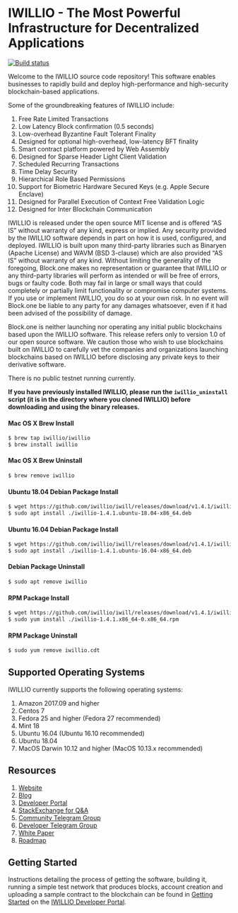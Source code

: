 # IWILLIO - The Most Powerful Infrastructure for Decentralized Applications

[![Build status](https://badge.buildkite.com/370fe5c79410f7d695e4e34c500b4e86e3ac021c6b1f739e20.svg?branch=master)](https://buildkite.com/IWILLIO/iwillio)

Welcome to the IWILLIO source code repository! This software enables businesses to rapidly build and deploy high-performance and high-security blockchain-based applications.

Some of the groundbreaking features of IWILLIO include:

1. Free Rate Limited Transactions 
1. Low Latency Block confirmation (0.5 seconds)
1. Low-overhead Byzantine Fault Tolerant Finality
1. Designed for optional high-overhead, low-latency BFT finality 
1. Smart contract platform powered by Web Assembly
1. Designed for Sparse Header Light Client Validation
1. Scheduled Recurring Transactions 
1. Time Delay Security
1. Hierarchical Role Based Permissions
1. Support for Biometric Hardware Secured Keys (e.g. Apple Secure Enclave)
1. Designed for Parallel Execution of Context Free Validation Logic
1. Designed for Inter Blockchain Communication 

IWILLIO is released under the open source MIT license and is offered “AS IS” without warranty of any kind, express or implied. Any security provided by the IWILLIO software depends in part on how it is used, configured, and deployed. IWILLIO is built upon many third-party libraries such as Binaryen (Apache License) and WAVM  (BSD 3-clause) which are also provided “AS IS” without warranty of any kind. Without limiting the generality of the foregoing, Block.one makes no representation or guarantee that IWILLIO or any third-party libraries will perform as intended or will be free of errors, bugs or faulty code. Both may fail in large or small ways that could completely or partially limit functionality or compromise computer systems. If you use or implement IWILLIO, you do so at your own risk. In no event will Block.one be liable to any party for any damages whatsoever, even if it had been advised of the possibility of damage.  

Block.one is neither launching nor operating any initial public blockchains based upon the IWILLIO software. This release refers only to version 1.0 of our open source software. We caution those who wish to use blockchains built on IWILLIO to carefully vet the companies and organizations launching blockchains based on IWILLIO before disclosing any private keys to their derivative software. 

There is no public testnet running currently.

**If you have previously installed IWILLIO, please run the `iwillio_uninstall` script (it is in the directory where you cloned IWILLIO) before downloading and using the binary releases.**

#### Mac OS X Brew Install
```sh
$ brew tap iwillio/iwillio
$ brew install iwillio
```
#### Mac OS X Brew Uninstall
```sh
$ brew remove iwillio
```
#### Ubuntu 18.04 Debian Package Install
```sh
$ wget https://github.com/iwillio/iwill/releases/download/v1.4.1/iwillio-1.4.1.ubuntu-18.04-x86_64.deb
$ sudo apt install ./iwillio-1.4.1.ubuntu-18.04-x86_64.deb
```
#### Ubuntu 16.04 Debian Package Install
```sh
$ wget https://github.com/iwillio/iwill/releases/download/v1.4.1/iwillio-1.4.1.ubuntu-16.04-x86_64.deb
$ sudo apt install ./iwillio-1.4.1.ubuntu-16.04-x86_64.deb
```
#### Debian Package Uninstall
```sh
$ sudo apt remove iwillio
```
#### RPM Package Install
```sh
$ wget https://github.com/iwillio/iwill/releases/download/v1.4.1/iwillio-1.4.1.x86_64-0.x86_64.rpm
$ sudo yum install ./iwillio-1.4.1.x86_64-0.x86_64.rpm
```
#### RPM Package Uninstall
```sh
$ sudo yum remove iwillio.cdt
```

## Supported Operating Systems
IWILLIO currently supports the following operating systems:  
1. Amazon 2017.09 and higher
2. Centos 7
3. Fedora 25 and higher (Fedora 27 recommended)
4. Mint 18
5. Ubuntu 16.04 (Ubuntu 16.10 recommended)
6. Ubuntu 18.04
7. MacOS Darwin 10.12 and higher (MacOS 10.13.x recommended)

## Resources
1. [Website](https://iwill.io)
1. [Blog](https://medium.com/iwillio)
1. [Developer Portal](https://developers.iwill.io)
1. [StackExchange for Q&A](https://iwillio.stackexchange.com/)
1. [Community Telegram Group](https://t.me/IWILLProject)
1. [Developer Telegram Group](https://t.me/joinchat/EaEnSUPktgfoI-XPfMYtcQ)
1. [White Paper](https://github.com/IWILLIO/Documentation/blob/master/TechnicalWhitePaper.md)
1. [Roadmap](https://github.com/IWILLIO/Documentation/blob/master/Roadmap.md)

<a name="gettingstarted"></a>
## Getting Started
Instructions detailing the process of getting the software, building it, running a simple test network that produces blocks, account creation and uploading a sample contract to the blockchain can be found in [Getting Started](https://developers.iwill.io/iwillio-nodiwill/docs/overview-1) on the [IWILLIO Developer Portal](https://developers.iwill.io).
